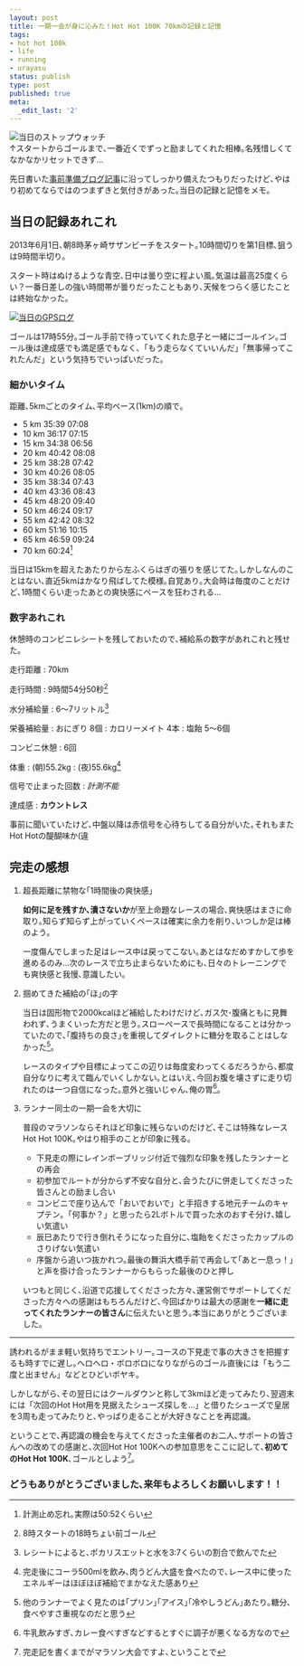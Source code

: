 ```yaml
---
layout: post
title: 一期一会が身に沁みた！Hot Hot 100K 70kmの記録と記憶
tags:
- hot hot 100k
- life
- running
- urayasu
status: publish
type: post
published: true
meta:
  _edit_last: '2'
---
```

![当日のストップウォッチ](http://lh5.ggpht.com/-mXwKdFfiC_Q/UawfbJ1srjI/AAAAAAAAA-U/jFETfGXoykc/s480/hothot100kWatch.jpeg)  
↑スタートからゴールまで､一番近くでずっと励ましてくれた相棒｡名残惜しくてなかなかリセットできず...

先日書いた[事前準備ブログ記事](http://blog.harupong.com/2013/05/preparing_for_hothot100k/)に沿ってしっかり備えたつもりだったけど､やはり初めてならではのつまずきと気付きがあった｡当日の記録と記憶をメモ｡

## 当日の記録あれこれ

2013年6月1日､朝8時茅ヶ崎サザンビーチをスタート｡10時間切りを第1目標､狙うは9時間半切り｡

スタート時はぬけるような青空､日中は曇り空に程よい風｡気温は最高25度くらい？一番日差しの強い時間帯が曇りだったこともあり､天候をつらく感じたことは終始なかった｡

[![当日のGPSログ](http://lh5.ggpht.com/-ekBtShLC1qk/UawfASNzHYI/AAAAAAAAA-M/x111tDZoCSY/s640/hothot100k_gpslog.jpeg)](http://runkeeper.com/user/harupong/activity/188808043)

ゴールは17時55分｡ゴール手前で待っていてくれた息子と一緒にゴールイン｡ゴール後は達成感でも満足感でもなく､「もう走らなくていいんだ」「無事帰ってこれたんだ」という気持ちでいっぱいだった｡

### 細かいタイム

<!--more-->

距離､5kmごとのタイム､平均ペース(1km)の順で｡

-  5 km	35:39	07:08
- 10 km	36:17	07:15
- 15 km	34:38	06:56
- 20 km	40:42	08:08
- 25 km	38:28	07:42
- 30 km	40:26	08:05
- 35 km	38:34	07:43
- 40 km	43:36	08:43
- 45 km	48:20	09:40
- 50 km	46:24	09:17
- 55 km	42:42	08:32
- 60 km	51:16	10:15
- 65 km	46:59	09:24
- 70 km	60:24[^03]

当日は15kmを超えたあたりから左ふくらはぎの張りを感じてた｡しかしなんのことはない､直近5kmはかなり飛ばしてた模様｡自覚あり｡大会時は毎度のことだけど､1時間くらい走ったあとの爽快感にペースを狂わされる...

### 数字あれこれ

休憩時のコンビニレシートを残しておいたので､補給系の数字があれこれと残せた｡

走行距離
:	70km

走行時間
:	9時間54分50秒[^01]

水分補給量
:	6～7リットル[^02]

栄養補給量
:	おにぎり 8個
:	カロリーメイト 4本
:	塩飴 5～6個

コンビニ休憩
:	6回

体重
:	(朝)55.2kg
:	(夜)55.6kg[^04]

信号で止まった回数
:	*計測不能*

達成感
:	**カウントレス**

事前に聞いていたけど､中盤以降は赤信号を心待ちしてる自分がいた｡それもまたHot Hotの醍醐味か(違

## 完走の感想

1. 超長距離に禁物な｢1時間後の爽快感｣
	
	**如何に足を残すか､潰さないか**が至上命題なレースの場合､爽快感はまさに命取り｡知らず知らず上がっていくペースは確実に余力を削り､いつしか足は棒のよう｡

	一度傷んでしまった足はレース中は戻ってこない｡あとはなだめすかして歩を進めるのみ...次のレースで立ち止まらないためにも､日々のトレーニングでも爽快感と我慢､意識したい｡

2. 掴めてきた補給の｢ほ｣の字

	当日は固形物で2000kcalほど補給したわけだけど､ガス欠･腹痛ともに見舞われず､うまくいった方だと思う｡スローペースで長時間になることは分かっていたので､｢腹持ちの良さ｣を重視してダイレクトに糖分を取ることはしなかった[^05]｡

	レースのタイプや目標によってこの辺りは毎度変わってくるだろうから､都度自分なりに考えて臨んでいくしかない｡とはいえ､今回お腹を壊さずに走り切れたのは一つ自信になった｡意外と強いじゃん､俺の胃[^06]｡

3. ランナー同士の一期一会を大切に

	普段のマラソンならそれほど印象に残らないのだけど､そこは特殊なレース Hot Hot 100K｡やはり相手のことが印象に残る｡

	- 下見走の際にレインボーブリッジ付近で強烈な印象を残したランナーとの再会
	- 初参加でルートが分からず不安な自分と､会うたびに併走してくださった皆さんとの励まし合い
	- コンビニで座り込んで「おいでおいで」と手招きする地元チームのキャプテン｡「何事か？」と思ったら2Lボトルで買った水のおすそ分け､嬉しい気遣い
	- 辰巳あたりで行き倒れそうになった自分に､塩飴をくださったカップルのさりげない気遣い
	- 序盤から追いつ抜かれつ｡最後の舞浜大橋手前で再会して｢あと一息っ！｣と声を掛け合ったランナーからもらった最後のひと押し

	いつもと同じく､沿道で応援してくださった方々､運営側でサポートしてくださった方々への感謝はもちろんだけど､今回ばかりは最大の感謝を**一緒に走ってくれたランナーの皆さん**に伝えたいと思う｡本当にありがとうございました｡

-------------------

誘われるがまま軽い気持ちでエントリー｡コースの下見走で事の大きさを把握するも時すでに遅し｡ヘロヘロ・ボロボロになりながらのゴール直後には「もう二度と出ません」などとひどいボヤキ｡

しかしながら､その翌日にはクールダウンと称して3kmほど走ってみたり､翌週末には「次回のHot Hot用を見据えたシューズ探しを...」と借りたシューズで皇居を3周も走ってみたりと､やっぱり走ることが大好きなことを再認識｡

ということで､再認識の機会を与えてくださった主催者のお二人､サポートの皆さんへの改めての感謝と､次回Hot Hot 100Kへの参加意思をここに記して､**初めてのHot Hot 100K**､ゴールとしよう[^07]｡

### どうもありがとうございました､来年もよろしくお願いします！！

[^01]: 8時スタートの18時ちょい前ゴール

[^02]: レシートによると､ポカリスエットと水を3:7くらいの割合で飲んでた

[^03]: 計測止め忘れ｡実際は50:52くらい

[^04]: 完走後にコーラ500mlを飲み､肉うどん大盛を食べたので､レース中に使ったエネルギーはほぼほぼ補給でまかなえた感あり

[^05]: 他のランナーでよく見たのは｢プリン｣｢アイス｣｢冷やしうどん｣あたり｡糖分､食べやすさ重視なのだと思う

[^06]: 牛乳飲みすぎ､カレー食べすぎなどするとすぐに調子が悪くなる方なので

[^07]: 完走記を書くまでがマラソン大会ですよ､ということで
